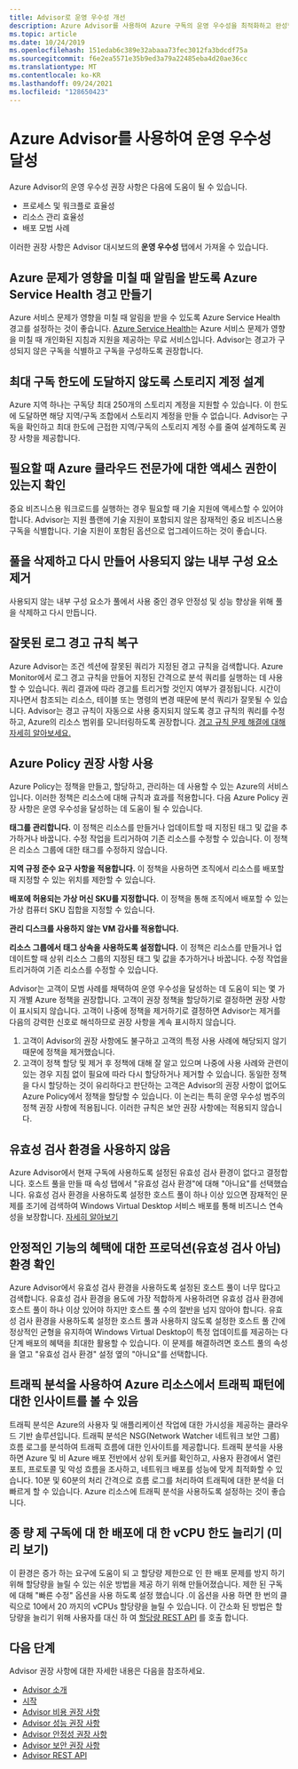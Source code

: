 ```yaml
---
title: Advisor로 운영 우수성 개선
description: Azure Advisor를 사용하여 Azure 구독의 운영 우수성을 최적화하고 완성합니다.
ms.topic: article
ms.date: 10/24/2019
ms.openlocfilehash: 151edab6c389e32abaaa73fec3012fa3bdcdf75a
ms.sourcegitcommit: f6e2ea5571e35b9ed3a79a22485eba4d20ae36cc
ms.translationtype: MT
ms.contentlocale: ko-KR
ms.lasthandoff: 09/24/2021
ms.locfileid: "128650423"
---
```

# <a name="achieve-operational-excellence-by-using-azure-advisor"></a>Azure Advisor를 사용하여 운영 우수성 달성

Azure Advisor의 운영 우수성 권장 사항은 다음에 도움이 될 수 있습니다. 
- 프로세스 및 워크플로 효율성
- 리소스 관리 효율성
- 배포 모범 사례 

이러한 권장 사항은 Advisor 대시보드의 **운영 우수성** 탭에서 가져올 수 있습니다.

## <a name="create-azure-service-health-alerts-to-be-notified-when-azure-problems-affect-you"></a>Azure 문제가 영향을 미칠 때 알림을 받도록 Azure Service Health 경고 만들기

Azure 서비스 문제가 영향을 미칠 때 알림을 받을 수 있도록 Azure Service Health 경고를 설정하는 것이 좋습니다. [Azure Service Health](https://azure.microsoft.com/features/service-health/)는 Azure 서비스 문제가 영향을 미칠 때 개인화된 지침과 지원을 제공하는 무료 서비스입니다. Advisor는 경고가 구성되지 않은 구독을 식별하고 구독을 구성하도록 권장합니다.


## <a name="design-your-storage-accounts-to-prevent-reaching-the-maximum-subscription-limit"></a>최대 구독 한도에 도달하지 않도록 스토리지 계정 설계

Azure 지역 하나는 구독당 최대 250개의 스토리지 계정을 지원할 수 있습니다. 이 한도에 도달하면 해당 지역/구독 조합에서 스토리지 계정을 만들 수 없습니다. Advisor는 구독을 확인하고 최대 한도에 근접한 지역/구독의 스토리지 계정 수를 줄여 설계하도록 권장 사항을 제공합니다.

## <a name="ensure-you-have-access-to-azure-cloud-experts-when-you-need-it"></a>필요할 때 Azure 클라우드 전문가에 대한 액세스 권한이 있는지 확인

중요 비즈니스용 워크로드를 실행하는 경우 필요할 때 기술 지원에 액세스할 수 있어야 합니다. Advisor는 지원 플랜에 기술 지원이 포함되지 않은 잠재적인 중요 비즈니스용 구독을 식별합니다. 기술 지원이 포함된 옵션으로 업그레이드하는 것이 좋습니다.

## <a name="delete-and-re-create-your-pool-to-remove-a-deprecated-internal-component"></a>풀을 삭제하고 다시 만들어 사용되지 않는 내부 구성 요소 제거

사용되지 않는 내부 구성 요소가 풀에서 사용 중인 경우 안정성 및 성능 향상을 위해 풀을 삭제하고 다시 만듭니다.

## <a name="repair-invalid-log-alert-rules"></a>잘못된 로그 경고 규칙 복구

Azure Advisor는 조건 섹션에 잘못된 쿼리가 지정된 경고 규칙을 검색합니다. Azure Monitor에서 로그 경고 규칙을 만들어 지정된 간격으로 분석 쿼리를 실행하는 데 사용할 수 있습니다. 쿼리 결과에 따라 경고를 트리거할 것인지 여부가 결정됩니다. 시간이 지나면서 참조되는 리소스, 테이블 또는 명령의 변경 때문에 분석 쿼리가 잘못될 수 있습니다. Advisor는 경고 규칙이 자동으로 사용 중지되지 않도록 경고 규칙의 쿼리를 수정하고, Azure의 리소스 범위를 모니터링하도록 권장합니다. [경고 규칙 문제 해결에 대해 자세히 알아보세요.](../azure-monitor/alerts/alerts-troubleshoot-log.md)

## <a name="use-azure-policy-recommendations"></a>Azure Policy 권장 사항 사용

Azure Policy는 정책을 만들고, 할당하고, 관리하는 데 사용할 수 있는 Azure의 서비스입니다. 이러한 정책은 리소스에 대해 규칙과 효과를 적용합니다. 다음 Azure Policy 권장 사항은 운영 우수성을 달성하는 데 도움이 될 수 있습니다. 

**태그를 관리합니다.** 이 정책은 리소스를 만들거나 업데이트할 때 지정된 태그 및 값을 추가하거나 바꿉니다. 수정 작업을 트리거하여 기존 리소스를 수정할 수 있습니다. 이 정책은 리소스 그룹에 대한 태그를 수정하지 않습니다.

**지역 규정 준수 요구 사항을 적용합니다.** 이 정책을 사용하면 조직에서 리소스를 배포할 때 지정할 수 있는 위치를 제한할 수 있습니다. 

**배포에 허용되는 가상 머신 SKU를 지정합니다.** 이 정책을 통해 조직에서 배포할 수 있는 가상 컴퓨터 SKU 집합을 지정할 수 있습니다.

**관리 디스크를 사용하지 않는 VM 감사를 적용합니다.**

**리소스 그룹에서 태그 상속을 사용하도록 설정합니다.** 이 정책은 리소스를 만들거나 업데이트할 때 상위 리소스 그룹의 지정된 태그 및 값을 추가하거나 바꿉니다. 수정 작업을 트리거하여 기존 리소스를 수정할 수 있습니다.

Advisor는 고객이 모범 사례를 채택하여 운영 우수성을 달성하는 데 도움이 되는 몇 가지 개별 Azure 정책을 권장합니다. 고객이 권장 정책을 할당하기로 결정하면 권장 사항이 표시되지 않습니다. 고객이 나중에 정책을 제거하기로 결정하면 Advisor는 제거를 다음의 강력한 신호로 해석하므로 권장 사항을 계속 표시하지 않습니다.

1.  고객이 Advisor의 권장 사항에도 불구하고 고객의 특정 사용 사례에 해당되지 않기 때문에 정책을 제거했습니다. 
2.  고객이 정책 할당 및 제거 후 정책에 대해 잘 알고 있으며 나중에 사용 사례와 관련이 있는 경우 지침 없이 필요에 따라 다시 할당하거나 제거할 수 있습니다. 동일한 정책을 다시 할당하는 것이 유리하다고 판단하는 고객은 Advisor의 권장 사항이 없어도 Azure Policy에서 정책을 할당할 수 있습니다. 이 논리는 특히 운영 우수성 범주의 정책 권장 사항에 적용됩니다. 이러한 규칙은 보안 권장 사항에는 적용되지 않습니다.  


## <a name="no-validation-environment-enabled"></a>유효성 검사 환경을 사용하지 않음
Azure Advisor에서 현재 구독에 사용하도록 설정된 유효성 검사 환경이 없다고 결정합니다. 호스트 풀을 만들 때 속성 탭에서 \"유효성 검사 환경\"에 대해 \"아니요\"를 선택했습니다. 유효성 검사 환경을 사용하도록 설정한 호스트 풀이 하나 이상 있으면 잠재적인 문제를 조기에 검색하여 Windows Virtual Desktop 서비스 배포를 통해 비즈니스 연속성을 보장합니다. [자세히 알아보기](../virtual-desktop/create-validation-host-pool.md)

## <a name="ensure-production-non-validation-environment-to-benefit-from-stable-functionality"></a>안정적인 기능의 혜택에 대한 프로덕션(유효성 검사 아님) 환경 확인
Azure Advisor에서 유효성 검사 환경을 사용하도록 설정된 호스트 풀이 너무 많다고 검색합니다. 유효성 검사 환경을 용도에 가장 적합하게 사용하려면 유효성 검사 환경에 호스트 풀이 하나 이상 있어야 하지만 호스트 풀 수의 절반을 넘지 않아야 합니다. 유효성 검사 환경을 사용하도록 설정한 호스트 풀과 사용하지 않도록 설정한 호스트 풀 간에 정상적인 균형을 유지하여 Windows Virtual Desktop이 특정 업데이트를 제공하는 다단계 배포의 혜택을 최대한 활용할 수 있습니다. 이 문제를 해결하려면 호스트 풀의 속성을 열고 \"유효성 검사 환경\" 설정 옆의 \"아니요\"를 선택합니다.

## <a name="enable-traffic-analytics-to-view-insights-into-traffic-patterns-across-azure-resources"></a>트래픽 분석을 사용하여 Azure 리소스에서 트래픽 패턴에 대한 인사이트를 볼 수 있음
트래픽 분석은 Azure의 사용자 및 애플리케이션 작업에 대한 가시성을 제공하는 클라우드 기반 솔루션입니다. 트래픽 분석은 NSG(Network Watcher 네트워크 보안 그룹) 흐름 로그를 분석하여 트래픽 흐름에 대한 인사이트를 제공합니다. 트래픽 분석을 사용하면 Azure 및 비 Azure 배포 전반에서 상위 토커를 확인하고, 사용자 환경에서 열린 포트, 프로토콜 및 악성 흐름을 조사하고, 네트워크 배포를 성능에 맞게 최적화할 수 있습니다. 10분 및 60분의 처리 간격으로 흐름 로그를 처리하여 트래픽에 대한 분석을 더 빠르게 할 수 있습니다. Azure 리소스에 트래픽 분석을 사용하도록 설정하는 것이 좋습니다. 

## <a name="increase-vcpu-limits-for-your-deployments-for-pay-as-you-go-subscription-preview"></a>종 량 제 구독에 대 한 배포에 대 한 vCPU 한도 늘리기 (미리 보기)
이 환경은 증가 하는 요구에 도움이 되 고 할당량 제한으로 인 한 배포 문제를 방지 하기 위해 할당량을 늘릴 수 있는 쉬운 방법을 제공 하기 위해 만들어졌습니다. 제한 된 구독에 대해 "빠른 수정" 옵션을 사용 하도록 설정 했습니다 .이 옵션을 사용 하면 한 번의 클릭으로 10에서 20 까지의 vCPUs 할당량을 늘릴 수 있습니다. 이 간소화 된 방법은 할당량을 늘리기 위해 사용자를 대신 하 여 [할당량 REST API](https://techcommunity.microsoft.com/t5/azure-governance-and-management/using-the-new-quota-rest-api/ba-p/2183670) 를 호출 합니다.

## <a name="next-steps"></a>다음 단계

Advisor 권장 사항에 대한 자세한 내용은 다음을 참조하세요.
* [Advisor 소개](advisor-overview.md)
* [시작](advisor-get-started.md)
* [Advisor 비용 권장 사항](advisor-cost-recommendations.md)
* [Advisor 성능 권장 사항](advisor-performance-recommendations.md)
* [Advisor 안정성 권장 사항](advisor-high-availability-recommendations.md)
* [Advisor 보안 권장 사항](advisor-security-recommendations.md)
* [Advisor REST API](/rest/api/advisor/)
